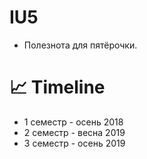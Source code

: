 # IU5
* Полезнота для пятёрочки.

# 📈 Timeline
* 1 семестр - осень 2018
* 2 семестр - весна 2019
* 3 семестр - осень 2019
